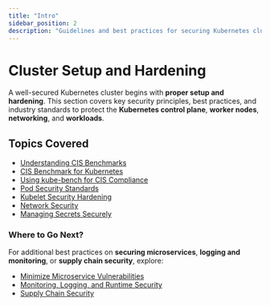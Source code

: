 ```yaml
---
title: "Intro"
sidebar_position: 2
description: "Guidelines and best practices for securing Kubernetes clusters, covering CIS benchmarks, kubelet security, network policies, pod security, and secrets management."
---
```


# Cluster Setup and Hardening

A well-secured Kubernetes cluster begins with **proper setup and hardening**. This section covers key security principles, best practices, and industry standards to protect the **Kubernetes control plane**, **worker nodes**, **networking**, and **workloads**.

## Topics Covered

- [Understanding CIS Benchmarks](/docs/best_practices/cluster_setup_and_hardening/what_are_cis_benchmarks)
- [CIS Benchmark for Kubernetes](/docs/best_practices/cluster_setup_and_hardening/cis_benchmark_for_k8s)
- [Using kube-bench for CIS Compliance](/docs/best_practices/cluster_setup_and_hardening/cis_benchmark_kube_bench)
- [Pod Security Standards](/docs/best_practices/cluster_setup_and_hardening/pod_security/pod_security_standards)
- [Kubelet Security Hardening](/docs/best_practices/cluster_setup_and_hardening/kubelet_security)
- [Network Security](/docs/best_practices/cluster_setup_and_hardening/network_security/intro)
- [Managing Secrets Securely](/docs/best_practices/cluster_setup_and_hardening/secrets_management)

### **Where to Go Next?**

For additional best practices on **securing microservices**, **logging and monitoring**, or **supply chain security**, explore:

- [Minimize Microservice Vulnerabilities](/docs/best_practices/minimize_microservice_vulnerabilities/intro)
- [Monitoring, Logging, and Runtime Security](/docs/best_practices/monitoring_logging_and_runtime_security/intro)
- [Supply Chain Security](/docs/best_practices/supply_chain_security/intro)
